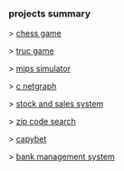 ### projects summary

<p> > <a text-decoration=none href="https://github.com/vittordallacqua/mips-simulator"> chess game </a> </p>
<p> > <a href="https://github.com/vittordallacqua/mips-simulator"> truc game </a> </p>
<p> > <a href="https://github.com/vittordallacqua/mips-simulator"> mips simulator </a> </p>
<p> > <a href="https://github.com/vittordallacqua/mips-simulator"> c netgraph </a></p>
<p> > <a href="https://github.com/vittordallacqua/mips-simulator"> stock and sales system </a> <br</p>
<p> > <a href="https://github.com/vittordallacqua/mips-simulator"> zip code search </a> </p>
<p> > <a href="https://github.com/vittordallacqua/mips-simulator"> capybet </a> </p>
<p> > <a href="https://github.com/vittordallacqua/mips-simulator"> bank management system </a> </p> </p>




